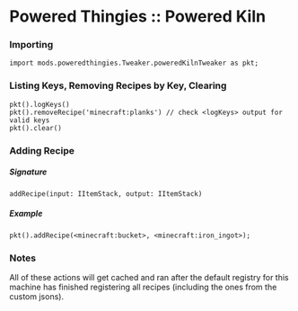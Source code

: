 # Powered Thingies :: Powered Kiln

### Importing

```zenscript
import mods.poweredthingies.Tweaker.poweredKilnTweaker as pkt;
```

### Listing Keys, Removing Recipes by Key, Clearing

```zenscript
pkt().logKeys()
pkt().removeRecipe('minecraft:planks') // check <logKeys> output for valid keys
pkt().clear()
```

### Adding Recipe

##### Signature

```zenscript
addRecipe(input: IItemStack, output: IItemStack)
```

##### Example

```zenscript
pkt().addRecipe(<minecraft:bucket>, <minecraft:iron_ingot>);
```

### Notes

All of these actions will get cached and ran after the default registry for this machine has finished registering all recipes (including the ones from the custom jsons).